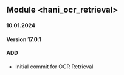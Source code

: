 ## Module <hani_ocr_retrieval>

#### 10.01.2024
#### Version 17.0.1
#### ADD
- Initial commit for OCR Retrieval
